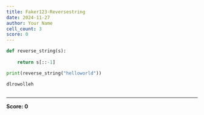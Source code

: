 ```yaml
---
title: Faker123-Reversestring
date: 2024-11-27
author: Your Name
cell_count: 3
score: 0
---
```


```python
def reverse_string(s):
    
    return s[::-1]
```


```python
print(reverse_string("helloworld"))
```

    dlrowolleh



```python

```


---
**Score: 0**
